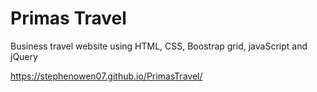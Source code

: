# Primas Travel

Business travel website using HTML, CSS, Boostrap grid, javaScript and jQuery

https://stephenowen07.github.io/PrimasTravel/
